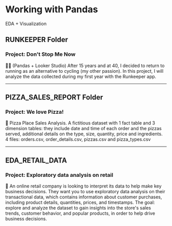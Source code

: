 # Working with Pandas
EDA + Visualization

## RUNKEEPER Folder
### Project: Don't Stop Me Now
🏃‍♀️ (Pandas + Looker Studio)
After 15 years and at 40, I decided to return to running as an alternative to cycling (my other passion). In this project, I will analyze the data collected during my first year with the Runkeeper app.

---

## PIZZA_SALES_REPORT Folder
### Project: We love Pizza!
🍕 Pizza Place Sales Analysis. A fictitious dataset with 1 fact table and 3 dimension tables: they include date and time of each order and the pizzas served, additional details on the type, size, quantity, price and ingredients. 4 files: orders.csv, order_details.csv, pizzas.csv and pizza_types.csv

---

## EDA_RETAIL_DATA
### Project: Exploratory data analysis on retail
🛒 An online retail company is looking to interpret its data to help make key business decisions. They want you to use exploratory data analysis on their transactional data, which contains information about customer purchases, including product details, quantities, prices, and timestamps. The goal: explore and analyze the dataset to gain insights into the store's sales trends, customer behavior, and popular products, in order to help drive business decisions.
